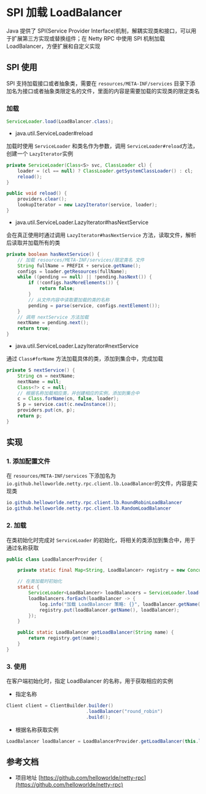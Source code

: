 # SPI 加载 LoadBalancer

Java 提供了 SPI(Service Provider Interface)机制，解耦实现类和接口，可以用于扩展第三方实现或替换组件；在 Netty RPC 中使用 SPI 机制加载 LoadBalancer，方便扩展和自定义实现

## SPI 使用

SPI 支持加载接口或者抽象类，需要在 `resources/META-INF/services` 目录下添加名为接口或者抽象类限定名的文件，里面的内容是需要加载的实现类的限定类名

### 加载

```java
ServiceLoader.load(LoadBalancer.class);
```

- java.util.ServiceLoader#reload

加载时使用 `ServiceLoader` 和类名作为参数，调用 `ServiceLoader#reload`方法，创建一个 `LazyIterator`实例

```java
private ServiceLoader(Class<S> svc, ClassLoader cl) {
    loader = (cl == null) ? ClassLoader.getSystemClassLoader() : cl;
    reload();
}

public void reload() {
    providers.clear();
    lookupIterator = new LazyIterator(service, loader);
}
```

- java.util.ServiceLoader.LazyIterator#hasNextService

会在真正使用时通过调用 `LazyIterator#hasNextService`  方法，读取文件，解析后读取并加载所有的类

```java
private boolean hasNextService() {
	// 加载 resources/META-INF/services/限定类名 文件
    String fullName = PREFIX + service.getName();
    configs = loader.getResources(fullName);
    while ((pending == null) || !pending.hasNext()) {
        if (!configs.hasMoreElements()) {
            return false;
        }
        // 从文件内容中读取要加载的类的名称
        pending = parse(service, configs.nextElement());
    }
    // 调用 nextService 方法加载
    nextName = pending.next();
    return true;
}
```

- java.util.ServiceLoader.LazyIterator#nextService

通过 `Class#forName` 方法加载具体的类，添加到集合中，完成加载

```java
private S nextService() {
    String cn = nextName;
    nextName = null;
    Class<?> c = null;
	// 根据名称加载相应类，并创建相应的实例，添加到集合中
    c = Class.forName(cn, false, loader);
    S p = service.cast(c.newInstance());
    providers.put(cn, p);
    return p;
}
```


## 实现

### 1. 添加配置文件

在 `resources/META-INF/services` 下添加名为 `io.github.helloworlde.netty.rpc.client.lb.LoadBalancer`的文件，内容是实现类

```java
io.github.helloworlde.netty.rpc.client.lb.RoundRobinLoadBalancer
io.github.helloworlde.netty.rpc.client.lb.RandomLoadBalancer
```

### 2. 加载

在类初始化时完成对 `ServiceLoader` 的初始化，将相关的类添加到集合中，用于通过名称获取

```java
public class LoadBalancerProvider {

    private static final Map<String, LoadBalancer> registry = new ConcurrentHashMap<>();

	// 在类加载时初始化
    static {
        ServiceLoader<LoadBalancer> loadBalancers = ServiceLoader.load(LoadBalancer.class);
        loadBalancers.forEach(loadBalancer -> {
            log.info("加载 LoadBalancer 策略: {}", loadBalancer.getName());
            registry.put(loadBalancer.getName(), loadBalancer);
        });
    }

    public static LoadBalancer getLoadBalancer(String name) {
        return registry.get(name);
    }
}
```

### 3. 使用

在客户端初始化时，指定 LoadBalancer 的名称，用于获取相应的实例

- 指定名称

```java
Client client = ClientBuilder.builder()
                             .loadBalancer("round_robin")
                             .build();
```

- 根据名称获取实例

```java
LoadBalancer loadBalancer = LoadBalancerProvider.getLoadBalancer(this.loadBalancerName);
```

## 参考文档

- 项目地址 [https://github.com/helloworlde/netty-rpc](https://github.com/helloworlde/netty-rpc)